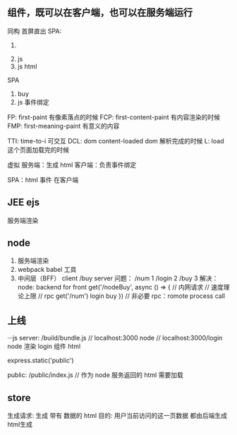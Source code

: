 ## 组件，既可以在客户端，也可以在服务端运行
同构
首屏直出
SPA:
1. <div id="app"></div>
2. js
3. js html

SPA
1. <div id="app">buy</div>
2. js 事件绑定

FP: first-paint 有像素落点的时候
FCP: first-content-paint 有内容渲染的时候
FMP: first-meaning-paint 有意义的内容

TTI: time-to-i 可交互
DCL: dom content-loaded dom 解析完成的时候
L: load 这个页面加载完的时候

虚拟
服务端：生成 html
客户端：负责事件绑定

SPA：html 事件 在客户端

## JEE ejs
服务端渲染

## node
1. 服务端渲染
2. webpack babel 工具
3. 中间层（BFF）
   client  /buy  server
   问题：
   /num    1
   /login  2
   /buy    3
   解决：
   node: backend for front
   get('/nodeBuy', async () => {
     // 内网请求
     // 速度理论上限
     // rpc
     get('/num') login buy
   })
   // 非必要
   rpc：romote process call


## 上线
···js
server: /build/bundle.js
// localhost:3000 node
// localhost:3000/login node 渲染 login 组件 html

express.static('public')

public: /public/index.js
// 作为 node 服务返回的 html 需要加载

## store
生成请求: 生成 带有 数据的 html
目的: 用户当前访问的这一页数据 都由后端生成html生成
